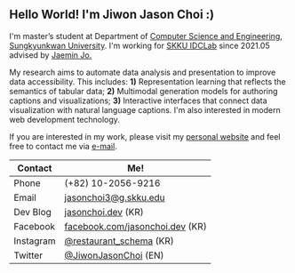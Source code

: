 ## Hello World! I'm Jiwon Jason Choi :)

I'm master’s student at Department of [Computer Science and Engineering](https://cs.skku.edu/), [Sungkyunkwan University](https://skku.edu/). I'm working for [SKKU IDCLab](https://idclab.skku.edu/) since 2021.05 advised by [Jaemin Jo.](http://jaeminjo.com)

 My research aims to automate data analysis and presentation to improve data accessibility. This includes: **1)** Representation learning that reflects the semantics of tabular data; **2)** Multimodal generation models for authoring captions and visualizations; **3)** Interactive interfaces that connect data visualization with natural language captions. I'm also interested in modern web development technology.

If you are interested in my work, please visit my [personal website](https://me.jasonchoi.dev) and feel free to contact me via [e-mail](mailto://jasonchoi3@g.skku.edu). 


| Contact | Me! |
|-|-|
| Phone  | (+82) 10-2056-9216 |
| Email | [jasonchoi3@g.skku.edu](mailto:jasonchoi3@g.skku.edu) |
| Dev Blog | [jasonchoi.dev](https://jasonchoi.dev) (KR) |
| Facebook | [facebook.com/jasonchoi.dev](https://www.facebook.com/jasonchoi.dev/) (KR) | 
| Instagram  | [@restaurant_schema](https://instagram.com/restaurant_schema) (KR) |
| Twitter  | [@JiwonJasonChoi](https://twitter.com/jasonchoi_dev) (EN) |

